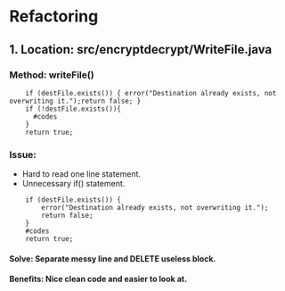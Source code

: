 # Refactoring
## 1. Location: src/encryptdecrypt/WriteFile.java
### Method: writeFile()
```
    if (destFile.exists()) { error("Destination already exists, not overwriting it.");return false; }
    if (!destFile.exists()){
      #codes
    }
    return true;
```
### Issue:
- Hard to read one line statement.
- Unnecessary if() statement.
```
    if (destFile.exists()) {
        error("Destination already exists, not overwriting it.");
        return false;
    }
    #codes
    return true;
```
#### Solve: Separate messy line and DELETE useless block.
#### Benefits: Nice clean code and easier to look at.
